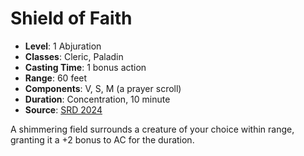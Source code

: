 # Shield of Faith

- **Level**: 1 Abjuration
- **Classes**: Cleric, Paladin
- **Casting Time**: 1 bonus action
- **Range**: 60 feet
- **Components**: V, S, M (a prayer scroll)
- **Duration**: Concentration, 10 minute
- **Source**: [SRD 2024](../../../srds/SRD_2024.pdf)

A shimmering field surrounds a creature of your choice within range, granting it a +2 bonus to AC for the duration.

